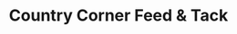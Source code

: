 ---
title: "Country Corner Feed & Tack"
url: /garden-city/country-corner-feed-und-tack/
shop: Baustoffe
---